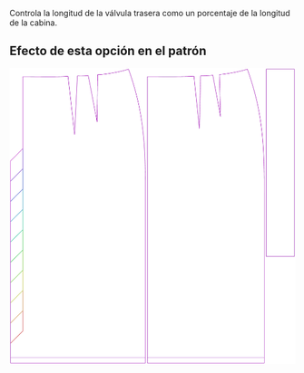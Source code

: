 Controla la longitud de la válvula trasera como un porcentaje de la longitud de la cabina.



## Efecto de esta opción en el patrón
![Esta imagen muestra el efecto de esta opción superponiendo varias variantes que tienen un valor diferente para esta opción](penelope_backventlength_sample.svg "Efecto de esta opción en el patrón")